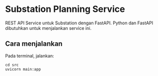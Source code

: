 # Substation Planning Service
REST API Service untuk Substation dengan FastAPI. Python dan FastAPI dibutuhkan untuk menjalankan service ini.

## Cara menjalankan
Pada terminal, jalankan:

```
cd src
uvicorn main:app
```